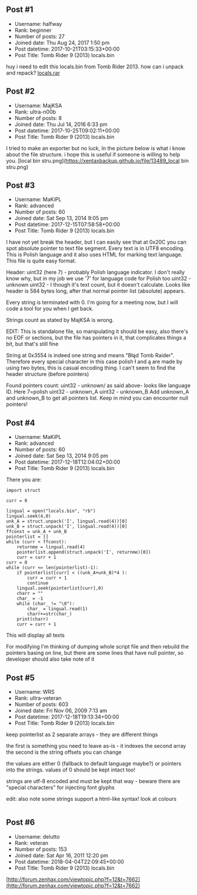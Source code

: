 ## Post #1
- Username: halfway
- Rank: beginner
- Number of posts: 27
- Joined date: Thu Aug 24, 2017 1:50 pm
- Post datetime: 2017-10-21T03:15:33+00:00
- Post Title: Tomb Rider 9 (2013) locals.bin

huy
i need to edit this locals.bin from Tomb Rider 2013. how can i unpack and repack?
[locals.rar](https://xentaxbackup.github.io/file/13473_locals.rar)
## Post #2
- Username: MajKSA
- Rank: ultra-n00b
- Number of posts: 8
- Joined date: Thu Jul 14, 2016 6:33 pm
- Post datetime: 2017-10-25T09:02:11+00:00
- Post Title: Tomb Rider 9 (2013) locals.bin

I tried to make an exporter but no luck, 
In the picture below is what i know about the file structure.
i hope this is useful if someone is willing to help you.
[local bin stru.png](https://xentaxbackup.github.io/file/13489_local bin stru.png)
## Post #3
- Username: MaKiPL
- Rank: advanced
- Number of posts: 60
- Joined date: Sat Sep 13, 2014 9:05 pm
- Post datetime: 2017-12-15T07:58:58+00:00
- Post Title: Tomb Rider 9 (2013) locals.bin

I have not yet break the header, but I can easily see that at 0x20C you can spot absolute pointer to text file segment. Every text is in UTF8 encoding. This is Polish language and it also uses HTML for marking text language. This file is quite easy format. 

Header:
uint32 (here 7) - probably Polish language indicator. I don't really know why, but in my job we use '7' for language code for Polish too
uint32 - unknown
uint32 - I though it's text count, but it doesn't calculate. 
Looks like header is 584 bytes long, after that normal pointer list (absolute) appears. 

Every string is terminated with 0. I'm going for a meeting now, but I will code a tool for you when I get back.

Strings count as stated by MajKSA is wrong. 

EDIT:
This is standalone file, so manipulating it should be easy, also there's no EOF or sections, but the file has pointers in it, that complicates things a bit, but that's still fine

String at 0x3554 is indeed one string and means "Błąd Tomb Raider". Therefore every special character in this case polish ł and ą are made by using two bytes, this is casual encoding thing. I can't seem to find the header structure (before pointers)

Found pointers count:
uint32 - unknown/ as said above- looks like language ID. Here 7=polish
uint32 - unknown_A
uint32 - unknown_B
Add unknown_A and unknown_B to get all pointers list. Keep in mind you can encounter null pointers!
## Post #4
- Username: MaKiPL
- Rank: advanced
- Number of posts: 60
- Joined date: Sat Sep 13, 2014 9:05 pm
- Post datetime: 2017-12-18T12:04:02+00:00
- Post Title: Tomb Rider 9 (2013) locals.bin

There you are:

```
import struct

curr = 0

lingual = open("locals.bin", "rb")
lingual.seek(4,0)
unk_A = struct.unpack('I', lingual.read(4))[0]
unk_B = struct.unpack('I', lingual.read(4))[0]
ffconst = unk_A + unk_B
pointerlist = []
while (curr < ffconst):
    returnme = lingual.read(4)
    pointerlist.append(struct.unpack('I', returnme)[0])
    curr = curr + 1
curr = 0
while (curr <= len(pointerlist)-1):
    if pointerlist[curr] < ((unk_A+unk_B)*4 ):
        curr = curr + 1
        continue
    lingual.seek(pointerlist[curr],0)
    charr = ""
    char_ = -1
    while (char_ != "\0"):
        char_ = lingual.read(1)
        charr+=str(char_)
    print(charr)
    curr = curr + 1

```


This will display all texts

For modifying I'm thinking of dumping whole script file and then rebuild the pointers basing on line, but there are some lines that have null pointer, so developer should also take note of it
## Post #5
- Username: WRS
- Rank: ultra-veteran
- Number of posts: 603
- Joined date: Fri Nov 06, 2009 7:13 am
- Post datetime: 2017-12-18T19:13:34+00:00
- Post Title: Tomb Rider 9 (2013) locals.bin

keep pointerlist as 2 separate arrays - they are different things   

the first is something you need to leave as-is - it indexes the second array
the second is the string offsets you can change

the values are either 0 (fallback to default language maybe?) or pointers into the strings. values of 0 should be kept intact too!

strings are utf-8 encoded and must be kept that way - beware there are "special characters" for injecting font glyphs

edit: also note some strings support a html-like syntax! look at colours

```

```
## Post #6
- Username: delutto
- Rank: veteran
- Number of posts: 153
- Joined date: Sat Apr 16, 2011 12:20 pm
- Post datetime: 2018-04-04T22:09:45+00:00
- Post Title: Tomb Rider 9 (2013) locals.bin

[http://forum.zenhax.com/viewtopic.php?f=12&t=7662](http://forum.zenhax.com/viewtopic.php?f=12&t=7662)
